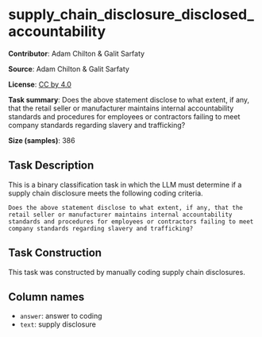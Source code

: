 # supply_chain_disclosure_disclosed_accountability

**Contributor**: Adam Chilton & Galit Sarfaty

**Source**: Adam Chilton & Galit Sarfaty

**License**: [CC by 4.0](https://creativecommons.org/licenses/by/4.0/)

**Task summary**: Does the above statement disclose to what extent, if any, that the retail seller or manufacturer maintains internal accountability standards and procedures for employees or contractors failing to meet company standards regarding slavery and trafficking?

**Size (samples)**: 386

## Task Description

This is a binary classification task in which the LLM must determine if a supply chain disclosure meets the following coding criteria.

```text
Does the above statement disclose to what extent, if any, that the retail seller or manufacturer maintains internal accountability standards and procedures for employees or contractors failing to meet company standards regarding slavery and trafficking?
```

## Task Construction

This task was constructed by manually coding supply chain disclosures.

## Column names
 
 - `answer`: answer to coding
 - `text`: supply disclosure
